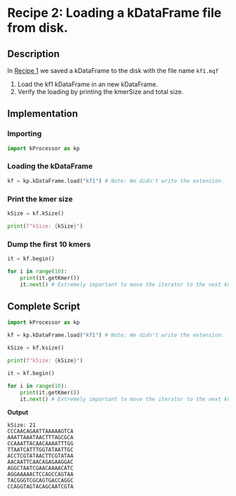 # Recipe 2: Loading a kDataFrame file from disk.

## Description

In [Recipe 1](./recipe_1.md) we saved a kDataFrame to the disk with the file name `kf1.mqf`

1. Load the kf1 kDataFrame in an new kDataFrame.
2. Verify the loading by printing the kmerSize and total size.

## Implementation

### Importing

```python
import kProcessor as kp
```

### Loading the kDataFrame

```python
kf = kp.kDataFrame.load("kf1") # Note: We didn't write the extension.
```

### Print the kmer size

```python
kSize = kf.kSize()

print(f"kSize: {kSize}")
```

### Dump the first 10 kmers

```python
it = kf.begin()

for i in range(10):
    print(it.getKmer())
    it.next() # Extremely important to move the iterator to the next kmer position.
```

## Complete Script

```python
import kProcessor as kp

kf = kp.kDataFrame.load("kf1") # Note: We didn't write the extension.

kSize = kf.ksize()

print(f"kSize: {kSize}")

it = kf.begin()

for i in range(10):
    print(it.getKmer())
    it.next() # Extremely important to move the iterator to the next kmer position.

```

**Output**

```text
kSize: 21
CCCAACAGAATTAAAAAGTCA
AAATTAAATAACTTTAGCGCA
CCAAATTACAACAAAATTTGG
TTAATCATTTGGTATAATTGC
ACCTCGTATAACTTCGTATAA
AACAATTCAACAGAGAAGGAC
AGGCTAATCGAACAAAACATC
AGGAAAAACTCCAGCCAGTAA
TACGGGTCGCAGTGACCAGGC
CCAGGTAGTACAGCAATCGTA
```